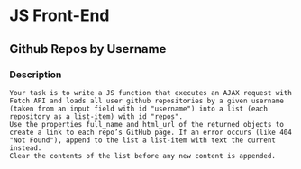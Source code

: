 # JS Front-End

## Github Repos by Username

### Description
    Your task is to write a JS function that executes an AJAX request with Fetch API and loads all user github repositories by a given username (taken from an input field with id "username") into a list (each repository as a list-item) with id "repos". 
    Use the properties full_name and html_url of the returned objects to create a link to each repo’s GitHub page. If an error occurs (like 404 "Not Found"), append to the list a list-item with text the current instead. 
    Clear the contents of the list before any new content is appended. 
    